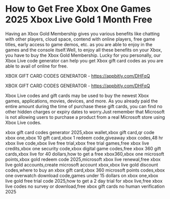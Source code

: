 # How to Get Free Xbox One Games 2025 Xbox Live Gold 1 Month Free

Having an Xbox Gold Membership gives you various benefits like chatting with other players, cloud space, contend with online players, free game titles, early access to game demos, etc. as you are able to enjoy in the games and the console itself.Well, to enjoy all these benefits on your Xbox, you have to buy the Xbox Gold Membership. Lucky for you personally, our Xbox Live code generator can help you get Xbox gift card codes as you are able to avail of online for free.

XBOX GIFT CARD CODES GENERATOR - https://appbitly.com/DHFqQ


XBOX GIFT CARD CODES GENERATOR - https://appbitly.com/DHFqQ

Xbox Live codes and gift cards may be used to buy the newest Xbox games, applications, movies, devices, and more. As you already paid the entire amount during the time of purchase these gift cards, you can find no other hidden charges or expiry dates to worry.Just remember that Microsoft is not allowing users to purchase a product from a real Microsoft store using Xbox Live codes.

xbox gift card codes generator 2025,xbox wallet,xbox gift card,qr code xbox one,xbox 10 gift card,xbox 1 redeem code,giveaway xbox codes,48 hr xbox live code,xbox live free trial,xbox free trial games,free xbox live credits,xbox one security code,xbox digital game codes,free xbox 360 gift cards,xbox live for 40 dollars,how to get a free xbox360,xbox one microsoft points,xbox gold redeem code 2025,microsoft xbox live renewal,free xbox live gold accounts,create microsoft account xbox,xbox live gold discount codes,where to buy an xbox gift card,xbox 360 microsoft points codes,xbox one overwatch download code,games under 15 dollars on xbox one,xbox live gold free trial code 2025,how to get a 2 day trial for xbox live,free xbox live codes no survey or download,free xbox gift cards no human verification 2025
